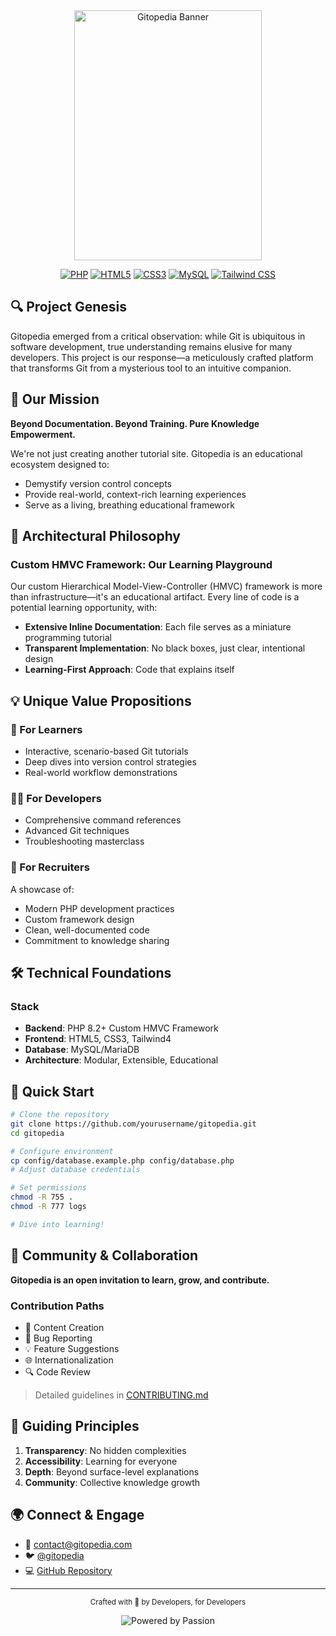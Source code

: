 <div align="center">
    <img src="https://i.ibb.co/wXTkLKj/gitopedia.png" width="300" height="400" alt="Gitopedia Banner">

[![PHP](https://img.shields.io/badge/PHP-777BB4?style=for-the-badge&logo=php&logoColor=white)](https://php.net)
[![HTML5](https://img.shields.io/badge/HTML5-E34F26?style=for-the-badge&logo=html5&logoColor=white)](https://developer.mozilla.org/en-US/docs/Web/HTML)
[![CSS3](https://img.shields.io/badge/CSS3-1572B6?style=for-the-badge&logo=css3&logoColor=white)](https://developer.mozilla.org/en-US/docs/Web/CSS)
[![MySQL](https://img.shields.io/badge/MySQL-4479A1?style=for-the-badge&logo=mysql&logoColor=white)](https://www.mysql.com/)
[![Tailwind CSS](https://img.shields.io/badge/Tailwind_CSS-38B2AC?style=for-the-badge&logo=tailwind-css&logoColor=white)](https://tailwindcss.com/)
</div>

## 🔍 Project Genesis

Gitopedia emerged from a critical observation: while Git is ubiquitous in software development, true understanding remains elusive for many developers. This project is our response—a meticulously crafted platform that transforms Git from a mysterious tool to an intuitive companion.

## 🎯 Our Mission

**Beyond Documentation. Beyond Training. Pure Knowledge Empowerment.**

We're not just creating another tutorial site. Gitopedia is an educational ecosystem designed to:
- Demystify version control concepts
- Provide real-world, context-rich learning experiences
- Serve as a living, breathing educational framework

## 🧠 Architectural Philosophy

### Custom HMVC Framework: Our Learning Playground

Our custom Hierarchical Model-View-Controller (HMVC) framework is more than infrastructure—it's an educational artifact. Every line of code is a potential learning opportunity, with:

- **Extensive Inline Documentation**: Each file serves as a miniature programming tutorial
- **Transparent Implementation**: No black boxes, just clear, intentional design
- **Learning-First Approach**: Code that explains itself

## 💡 Unique Value Propositions

### 🔬 For Learners
- Interactive, scenario-based Git tutorials
- Deep dives into version control strategies
- Real-world workflow demonstrations

### 👩‍💻 For Developers
- Comprehensive command references
- Advanced Git techniques
- Troubleshooting masterclass

### 🚀 For Recruiters
A showcase of:
- Modern PHP development practices
- Custom framework design
- Clean, well-documented code
- Commitment to knowledge sharing

## 🛠 Technical Foundations

### Stack
- **Backend**: PHP 8.2+ Custom HMVC Framework
- **Frontend**: HTML5, CSS3, Tailwind4
- **Database**: MySQL/MariaDB
- **Architecture**: Modular, Extensible, Educational

## 🚦 Quick Start

```bash
# Clone the repository
git clone https://github.com/yourusername/gitopedia.git
cd gitopedia

# Configure environment
cp config/database.example.php config/database.php
# Adjust database credentials

# Set permissions
chmod -R 755 .
chmod -R 777 logs

# Dive into learning!
```

## 🤝 Community & Collaboration

**Gitopedia is an open invitation to learn, grow, and contribute.**

### Contribution Paths
- 📝 Content Creation
- 🐛 Bug Reporting
- 💡 Feature Suggestions
- 🌐 Internationalization
- 🔍 Code Review

> Detailed guidelines in [CONTRIBUTING.md](CONTRIBUTING.md)

## 📜 Guiding Principles

1. **Transparency**: No hidden complexities
2. **Accessibility**: Learning for everyone
3. **Depth**: Beyond surface-level explanations
4. **Community**: Collective knowledge growth

## 🌍 Connect & Engage

- 📧 [contact@gitopedia.com](mailto:contact@gitopedia.com)
- 🐦 [@gitopedia](https://twitter.com/gitopedia)
- 💻 [GitHub Repository](https://github.com/yourusername/gitopedia)

---

<div align="center">
    <sup>Crafted with 💖 by Developers, for Developers</sup>
    
![Powered by Passion](https://via.placeholder.com/300x50?text=Powered+by+Passion)
</div>
